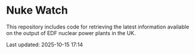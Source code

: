 # Nuke Watch

This repository includes code for retrieving the latest information available on the output of EDF nuclear power plants in the UK.

Last updated: 2025-10-15 17:14